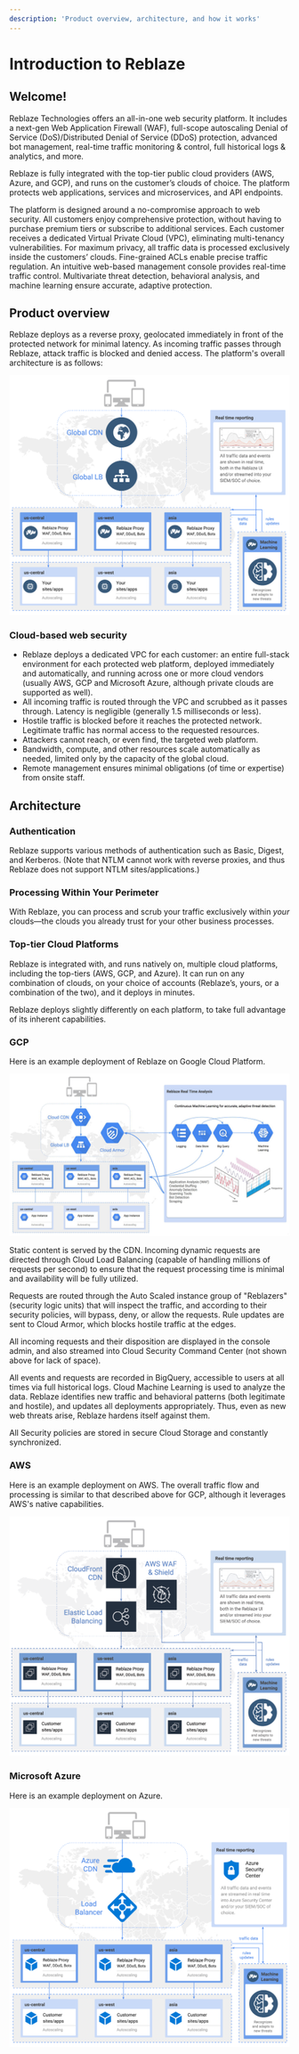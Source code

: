 ```yaml
---
description: 'Product overview, architecture, and how it works'
---
```


# Introduction to Reblaze

## Welcome!

Reblaze Technologies offers an all-in-one web security platform. It includes a next-gen Web Application Firewall \(WAF\), full-scope autoscaling Denial of Service \(DoS\)/Distributed Denial of Service \(DDoS\) protection, advanced bot management, real-time traffic monitoring & control, full historical logs & analytics, and more. 

Reblaze is fully integrated with the top-tier public cloud providers \(AWS, Azure, and GCP\), and runs on the customer’s clouds of choice. The platform protects web applications, services and microservices, and API endpoints.

The platform is designed around a no-compromise approach to web security. All customers enjoy comprehensive protection, without having to purchase premium tiers or subscribe to additional services. Each customer receives a dedicated Virtual Private Cloud \(VPC\), eliminating multi-tenancy vulnerabilities. For maximum privacy, all traffic data is processed exclusively inside the customers’ clouds. Fine-grained ACLs enable precise traffic regulation. An intuitive web-based management console provides real-time traffic control. Multivariate threat detection, behavioral analysis, and machine learning ensure accurate, adaptive protection. 

## Product overview 

Reblaze deploys as a reverse proxy, geolocated immediately in front of the protected network for minimal latency. As incoming traffic passes through Reblaze, attack traffic is blocked and denied access. The platform's overall architecture is as follows: 

![Reblaze Deployment](.gitbook/assets/generic.png)

### Cloud-based web security

* Reblaze deploys a dedicated VPC for each customer: an entire full-stack environment for each protected web platform, deployed immediately and automatically, and running across one or more cloud vendors \(usually AWS, GCP and Microsoft Azure, although private clouds are supported as well\).
* All incoming traffic is routed through the VPC and scrubbed as it passes through. Latency is negligible \(generally 1.5 milliseconds or less\). 
* Hostile traffic is blocked before it reaches the protected network. Legitimate traffic has normal access to the requested resources. 
* Attackers cannot reach, or even find, the targeted web platform.
* Bandwidth, compute, and other resources scale automatically as needed, limited only by the capacity of the global cloud. 
* Remote management ensures minimal obligations \(of time or expertise\) from onsite staff.

## Architecture

### Authentication

Reblaze supports various methods of authentication such as Basic, Digest, and Kerberos. \(Note that NTLM cannot work with reverse proxies, and thus Reblaze does not support NTLM sites/applications.\) 

### Processing Within Your Perimeter

With Reblaze, you can process and scrub your traffic exclusively within _your_ clouds—the clouds you already trust for your other business processes. 

### Top-tier Cloud Platforms

Reblaze is integrated with, and runs natively on, multiple cloud platforms, including the top-tiers \(AWS, GCP, and Azure\). It can run on any combination of clouds, on your choice of accounts \(Reblaze’s, yours, or a combination of the two\), and it deploys in minutes. 

Reblaze deploys slightly differently on each platform, to take full advantage of its inherent capabilities.

### GCP

Here is an example deployment of Reblaze on Google Cloud Platform.

![Reblaze running on GCP](.gitbook/assets/gcp-2.png)

Static content is served by the CDN. Incoming dynamic requests are directed through Cloud Load Balancing \(capable of handling millions of requests per second\) to ensure that the request processing time is minimal and availability will be fully utilized. 

Requests are routed through the Auto Scaled instance group of "Reblazers" \(security logic units\) that will inspect the traffic, and according to their security policies, will bypass, deny, or allow the requests. Rule updates are sent to Cloud Armor, which blocks hostile traffic at the edges.

All incoming requests and their disposition are displayed in the console admin, and also streamed into Cloud Security Command Center \(not shown above for lack of space\).

All events and requests are recorded in BigQuery, accessible to users at all times via full historical logs. Cloud Machine Learning is used to analyze the data. Reblaze identifies new traffic and behavioral patterns \(both legitimate and hostile\), and updates all deployments appropriately. Thus, even as new web threats arise, Reblaze hardens itself against them.

All Security policies are stored in secure Cloud Storage and constantly synchronized.

### AWS

Here is an example deployment on AWS. The overall traffic flow and processing is similar to that described above for GCP, although it leverages AWS's native capabilities.

![Reblaze running on AWS](.gitbook/assets/aws.png)

### Microsoft Azure

Here is an example deployment on Azure.

![Reblaze running on Azure](.gitbook/assets/azure.png)

